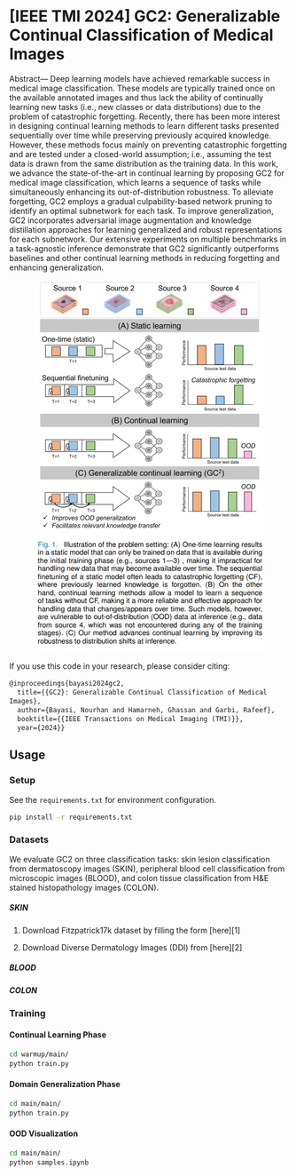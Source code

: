 # [IEEE TMI 2024] GC2: Generalizable Continual Classification of Medical Images
Abstract— Deep learning models have achieved remarkable success in medical image classification. These models are typically trained once on the available annotated images and thus lack the ability of continually learning new tasks (i.e., new classes or data distributions) due to the problem of catastrophic forgetting. Recently, there has been more interest in designing continual learning methods to learn different tasks presented sequentially over time while preserving previously acquired knowledge. However, these methods focus mainly on preventing catastrophic forgetting and are tested under a closed-world assumption; i.e., assuming the test data is drawn from the same distribution as the training data. In this work, we advance the state-of-the-art in continual learning by proposing GC2 for medical image classification, which learns a sequence of tasks while simultaneously enhancing its out-of-distribution robustness. To alleviate forgetting, GC2 employs a gradual culpability-based network pruning to identify an optimal subnetwork for each task. To improve generalization, GC2 incorporates adversarial image augmentation and knowledge distillation approaches for learning generalized and robust representations for each subnetwork. Our extensive experiments on multiple benchmarks in a task-agnostic inference demonstrate that GC2 significantly outperforms baselines and other continual learning methods in reducing forgetting and enhancing generalization. 

<p align="center">
  <img src="Screenshot%202024-03-10%20231631.jpg" alt="alt text">
</p>



If you use this code in your research, please consider citing:

```text
@inproceedings{bayasi2024gc2,
  title={{GC2}: Generalizable Continual Classification of Medical Images},
  author={Bayasi, Nourhan and Hamarneh, Ghassan and Garbi, Rafeef},
  booktitle={{IEEE Transactions on Medical Imaging (TMI)}},
  year={2024}}
```

## Usage

### Setup
See the `requirements.txt` for environment configuration. 
```bash
pip install -r requirements.txt
```

### Datasets
We evaluate GC2 on three classification tasks: skin lesion classification from dermatoscopy images (SKIN), peripheral blood cell classification from microscopic images (BLOOD), and colon tissue classification from H&E stained histopathology images (COLON).

##### SKIN
1. Download Fitzpatrick17k dataset by filling the form [here][1]

2. Download Diverse Dermatology Images (DDI) from [here][2]

##### BLOOD

##### COLON


### Training

#### Continual Learning Phase
```bash
cd warmup/main/
python train.py
```

#### Domain Generalization Phase
```bash
cd main/main/
python train.py
```

#### OOD Visualization
```bash
cd main/main/
python samples.ipynb
```